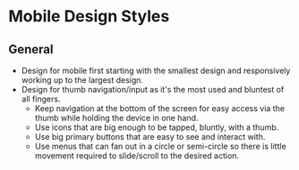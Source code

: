 # Mobile Design Styles

## General

- Design for mobile first starting with the smallest design and responsively working up to the
  largest design.
- Design for thumb navigation/input as it's the most used and bluntest of all fingers.
  - Keep navigation at the bottom of the screen for easy access via the thumb while holding the
    device in one hand.
  - Use icons that are big enough to be tapped, bluntly, with a thumb.
  - Use big primary buttons that are easy to see and interact with.
  - Use menus that can fan out in a circle or semi-circle so there is little movement required to
    slide/scroll to the desired action.

